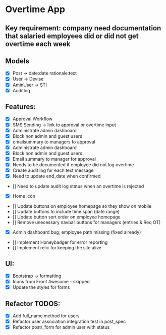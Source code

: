 # Overtime App

## Key requirement: company need documentation that salaried employees did or did not get overtime each week

## Models
- [x] Post -> date:date rationale:text
- [x] User -> Devise
- [x] AminUser -> STI
- [x] Auditlog

## Features:
- [x] Approval Workflow
- [x] SMS Sending -> link to approval or overtime input
- [x] Administrate admin dashboard
- [x] Block non admin and guest users
- [x] emailsummary to managers fo approval
- [x] Administrate admin dashboard
- [x] Block non admin and guest users
- [x] Email summary to manager for approval
- [x] Needs to be documented if employee did not log overtime
- [x] Create audit log for each text message
- [x]  Need to update end_date when confirmed
- [] Need to update audit log status when an overtime is rejected
- [x] Home icon
- [] Update buttons on employee homepage so they show on mobile
- [] Update buttons to include time span (date range)
- [] Update button sort order on employee homepage
- [] Remove unecessary navbar buttons for managers (entries & Req OT)
- [x] Admin dashboard bug; employee path missing (fixed already)
- [] Implement Honeybadger for error reporting
- [] Implement relic for keeping the site alive

## UI:
- [x] Bootstrap -> formatting
- [x] Icons from Front Awesome - skipped
- [x] Update the styles for forms

## Refactor TODOS:
- [x] Add full_name method for users
- [x] Refactor user association integration test in  post_spec
- [x] Refactor post/_form for admin user with status
